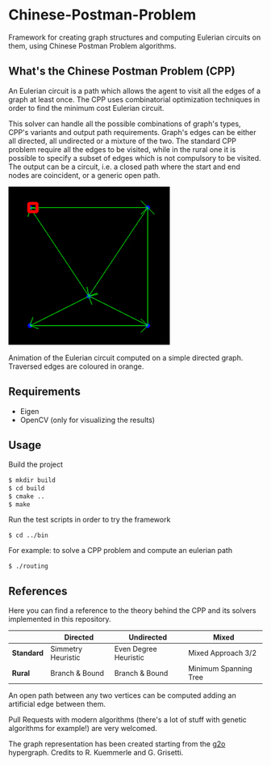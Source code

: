 # Chinese-Postman-Problem
Framework for creating graph structures and computing Eulerian circuits on them, using Chinese Postman Problem algorithms.

## What's the Chinese Postman Problem (CPP)


An Eulerian circuit is a path which allows the agent to visit all the edges of a graph at least once.
The CPP uses combinatorial optimization techniques in order to find the minimum cost Eulerian circuit.

This solver can handle all the possible combinations of graph's types, CPP's variants and output path requirements. 
Graph's edges can be either all directed, all undirected or a mixture of the two.
The standard CPP problem require all the edges to be visited, while in the rural one it is possible to specify a subset of edges which is not compulsory to be visited.
The output can be a circuit, i.e. a closed path where the start and end nodes are coincident, or a generic open path.

![eulerian circuit animation](https://github.com/alsora/chinese-postman-problem/blob/master/routing.gif)

Animation of the Eulerian circuit computed on a simple directed graph.
Traversed edges are coloured in orange.

## Requirements

 - Eigen
 - OpenCV (only for visualizing the results)



 ## Usage

 Build the project

    $ mkdir build
    $ cd build
    $ cmake ..
    $ make 



Run the test scripts in order to try the framework

    $ cd ../bin

For example: to solve a CPP problem and compute an eulerian path
     
    $ ./routing

 
## References

Here you can find a reference to the theory behind the CPP and its solvers implemented in this repository.

|   | Directed | Undirected | Mixed |
| ------------- | ------------- | ------------- |------------- |
| **Standard**  | Simmetry Heuristic | Even Degree Heuristic | Mixed Approach 3/2|
| **Rural**  | Branch & Bound  | Branch & Bound | Minimum Spanning Tree|

An open path between any two vertices can be computed adding an artificial edge between them.

Pull Requests with modern algorithms (there's a lot of stuff with genetic algorithms for example!) are very welcomed.


The graph representation has been created starting from the [g2o](https://github.com/RainerKuemmerle/g2o) hypergraph. Credits to R. Kuemmerle and G. Grisetti.

